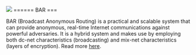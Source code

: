 <img src="https://sophron.github.io/BAR/bar-logo-2.png"/>
======
BAR
===

BAR (Broadcast Anonymous Routing) is a practical and scalable system that can provide anonymous, real-time Internet communications against powerful adversaries. It is a hybrid system and makes use by employing both dc-net characteristics (broadcasting) and mix-net characteristics (layers of encryption). Read more [here](https://sophron.github.io/BAR/).
